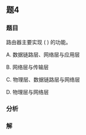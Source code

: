 ## 题4
### 题目
路由器主要实现 ( ) 的功能。

A. 数据链路层、网络层与应用层

B. 网络层与传输层

C. 物理层、数据链路层与网络层

D. 物理层与网络层
### 分析

### 解